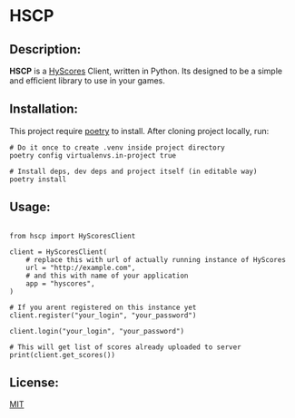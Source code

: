 # HSCP

## Description:

**HSCP** is a [HyScores](https://github.com/0x5b/hyscores) Client, written in 
Python. Its designed to be a simple and efficient library to use in your games.

## Installation:

This project require [poetry](https://python-poetry.org/) to install. 
After cloning project locally, run:

```
# Do it once to create .venv inside project directory
poetry config virtualenvs.in-project true

# Install deps, dev deps and project itself (in editable way)
poetry install
```

## Usage:

```python3

from hscp import HyScoresClient

client = HyScoresClient(
    # replace this with url of actually running instance of HyScores
    url = "http://example.com",
    # and this with name of your application
    app = "hyscores",
)

# If you arent registered on this instance yet
client.register("your_login", "your_password") 

client.login("your_login", "your_password")

# This will get list of scores already uploaded to server
print(client.get_scores())
```

## License:

[MIT](https://github.com/moonburnt/hscp/blob/master/LICENSE)

